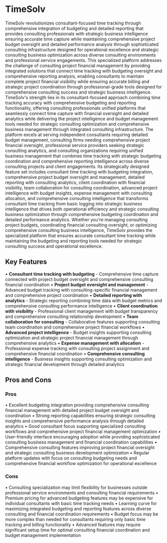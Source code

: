 # TimeSolv

TimeSolv revolutionizes consultant-focused time tracking through comprehensive integration of budgeting and detailed reporting that provides consulting professionals with strategic business intelligence ensuring accurate time capture while maintaining comprehensive project budget oversight and detailed performance analysis through sophisticated consulting infrastructure designed for operational excellence and strategic consulting business optimization across diverse consulting environments and professional service engagements. This specialized platform addresses the challenge of consulting project financial management by providing integrated solutions that connect time tracking with budgeting oversight and comprehensive reporting analysis, enabling consultants to maintain complete project financial visibility while ensuring accurate billing and strategic project coordination through professional-grade tools designed for comprehensive consulting success and strategic business intelligence. TimeSolv's strength lies in its consultant-focused approach combining time tracking accuracy with comprehensive budgeting and reporting functionality, offering consulting professionals unified platforms that seamlessly connect time capture with financial oversight and detailed analytics while delivering the project intelligence and budget management tools needed for strategic consulting optimization and comprehensive business management through integrated consulting infrastructure. The platform excels at serving independent consultants requiring detailed budget management, consulting firms needing comprehensive project financial oversight, professional service providers seeking strategic consulting analytics, and consulting organizations requiring unified business management that combines time tracking with strategic budgeting coordination and comprehensive reporting intelligence across diverse consulting projects and client engagements. Its strategically designed feature set includes consultant time tracking with budgeting integration, comprehensive project budget oversight and management, detailed reporting with consulting analytics, client coordination with financial visibility, team collaboration for consulting coordination, advanced project intelligence with budget insights, expense management with consulting allocation, and comprehensive consulting intelligence that transforms consultant time tracking from basic logging into strategic business intelligence that drives both operational efficiency and strategic consulting business optimization through comprehensive budgeting coordination and detailed performance analytics. Whether you're managing consulting project budgets, coordinating financial consulting oversight, or optimizing comprehensive consulting business intelligence, TimeSolv provides the specialized platform that ensures accurate consultant time tracking while maintaining the budgeting and reporting tools needed for strategic consulting success and operational excellence.

## Key Features

• **Consultant time tracking with budgeting** - Comprehensive time capture connected with project budget oversight and comprehensive consulting financial coordination
• **Project budget oversight and management** - Advanced budget tracking with consulting-specific financial management and comprehensive project coordination
• **Detailed reporting with analytics** - Strategic reporting combining time data with budget metrics and comprehensive consulting performance intelligence
• **Client coordination with visibility** - Professional client management with budget transparency and comprehensive consulting relationship development
• **Team collaboration for consulting** - Collaborative features supporting consulting team coordination and comprehensive project financial workflows
• **Advanced project intelligence** - Budget insights supporting consulting optimization and strategic project financial management through comprehensive analytics
• **Expense management with allocation** - Professional expense tracking with consulting project assignment and comprehensive financial coordination
• **Comprehensive consulting intelligence** - Business insights supporting consulting optimization and strategic financial development through detailed analytics

## Pros and Cons

### Pros
• Excellent budgeting integration providing comprehensive consulting financial management with detailed project budget oversight and coordination
• Strong reporting capabilities ensuring strategic consulting insights and comprehensive performance analysis through detailed analytics
• Good consultant focus supporting specialized consulting workflows and comprehensive project financial management optimization
• User-friendly interface encouraging adoption while providing sophisticated consulting business management and financial coordination capabilities
• Comprehensive consulting features improving project financial oversight and strategic consulting business development optimization
• Regular platform updates with focus on consulting budgeting needs and comprehensive financial workflow optimization for operational excellence

### Cons
• Consulting specialization may limit flexibility for businesses outside professional service environments and consulting financial requirements
• Premium pricing for advanced budgeting features may be expensive for individual consultants with basic time tracking needs
• Learning curve for maximizing integrated budgeting and reporting features across diverse consulting and financial coordination requirements
• Budget focus may be more complex than needed for consultants requiring only basic time tracking and billing functionality
• Advanced features may require significant setup time for optimal consulting financial coordination and budget management implementation